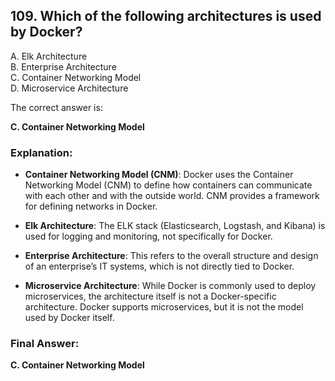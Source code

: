 ## 109. Which of the following architectures is used by Docker?
A. Elk Architecture  
B. Enterprise Architecture  
C. Container Networking Model  
D. Microservice Architecture  


The correct answer is:

**C. Container Networking Model**

### **Explanation:**

- **Container Networking Model (CNM)**: Docker uses the Container Networking Model (CNM) to define how containers can communicate with each other and with the outside world. CNM provides a framework for defining networks in Docker.

- **Elk Architecture**: The ELK stack (Elasticsearch, Logstash, and Kibana) is used for logging and monitoring, not specifically for Docker.

- **Enterprise Architecture**: This refers to the overall structure and design of an enterprise’s IT systems, which is not directly tied to Docker.

- **Microservice Architecture**: While Docker is commonly used to deploy microservices, the architecture itself is not a Docker-specific architecture. Docker supports microservices, but it is not the model used by Docker itself.

### **Final Answer:**
**C. Container Networking Model**
